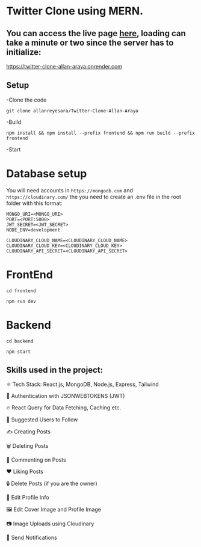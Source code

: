 # Twitter Clone using MERN. 

## You can access the live page [here](https://twitter-clone-allan-araya.onrender.com), loading can take a minute or two since the server has to initialize:   

https://twitter-clone-allan-araya.onrender.com 


## Setup
-Clone the code

```
git clone allanreyesara/Twitter-Clone-Allan-Araya
```

-Build

```
npm install && npm install --prefix frontend && npm run build --prefix frontend
```
-Start

# Database setup

You will need accounts in `https://mongodb.com` and `https://cloudinary.com/` the you need to create an .env file in the root folder with this format:

```
MONGO_URI=<MONGO_URI>
PORT=<PORT:5000>
JWT_SECRET=<JWT_SECRET>
NODE_ENV=development

CLOUDINARY_CLOUD_NAME=<CLOUDINARY_CLOUD_NAME>
CLOUDINARY_CLOUD_KEY=<CLOUDINARY_CLOUD_KEY>
CLOUDINARY_API_SECRET=<CLOUDINARY_API_SECRET>
```

# FrontEnd

```
cd frontend
```
```
npm run dev
```

# Backend

```
cd backend
```
```
npm start
```



## Skills used in the project:

⚛️ Tech Stack: React.js, MongoDB, Node.js, Express, Tailwind

🔐 Authentication with JSONWEBTOKENS (JWT)

🔥 React Query for Data Fetching, Caching etc.

👥 Suggested Users to Follow

✍️ Creating Posts

🗑️ Deleting Posts

💬 Commenting on Posts

❤️ Liking Posts

🔒 Delete Posts (if you are the owner)

📝 Edit Profile Info

🖼️ Edit Cover Image and Profile Image

📷 Image Uploads using Cloudinary

🔔 Send Notifications
